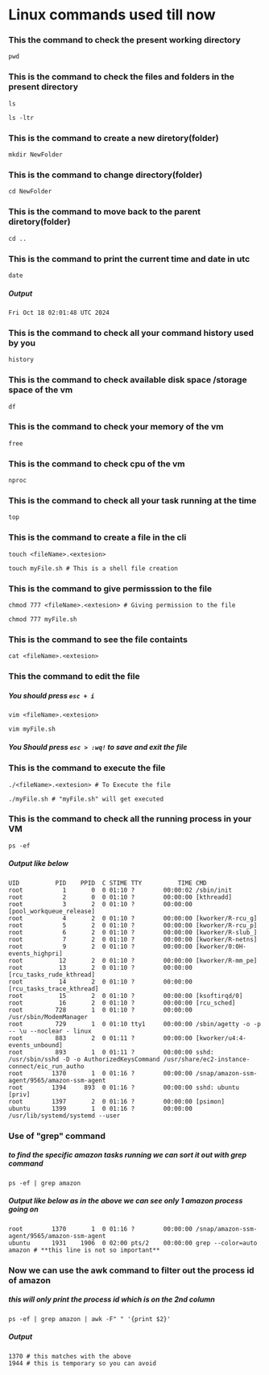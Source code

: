 # Linux commands used till now

### This the command to check the present working directory

```
pwd
```

### This is the command to check the files and folders in the present directory

```
ls
```
```
ls -ltr
```

### This is the command to create a new diretory(folder)

```
mkdir NewFolder
```

### This is the command to change directory(folder)

```
cd NewFolder
```

### This is the command to move back to the parent diretory(folder)

```
cd ..
```

### This is the command to print the current time and date in utc
```
date
```
##### Output
```
Fri Oct 18 02:01:48 UTC 2024
```

### This is the command to check all your command history used by you

```
history
```

### This is the command to check available disk space /storage space of the vm

```
df
```

### This is the command to check your memory of the vm

```
free
```

### This is the command to check cpu of the vm

```
nproc
```

### This is the command to check all your task running at the time

```
top
```

### This is the command to create a file in the cli
```
touch <fileName>.<extesion>
```
```
touch myFile.sh # This is a shell file creation
```

### This is the command to give permisssion to the file
```
chmod 777 <fileName>.<extesion> # Giving permission to the file
```
```
chmod 777 myFile.sh 
```

### This is the command to see the file containts
```
cat <fileName>.<extesion>
```

### This the command to edit the file 
##### You should press  ```esc + i```
```
vim <fileName>.<extesion>
```
```
vim myFile.sh
```
##### You Should press  ```esc > :wq!```  to save and exit the file

### This is the command to execute the file
```
./<fileName>.<extesion> # To Execute the file
```
```
./myFile.sh # "myFile.sh" will get executed
```

### This is the command to check all the running process in your VM
```
ps -ef
```
##### Output like below
```
UID          PID    PPID  C STIME TTY          TIME CMD
root           1       0  0 01:10 ?        00:00:02 /sbin/init
root           2       0  0 01:10 ?        00:00:00 [kthreadd]
root           3       2  0 01:10 ?        00:00:00 [pool_workqueue_release]
root           4       2  0 01:10 ?        00:00:00 [kworker/R-rcu_g]
root           5       2  0 01:10 ?        00:00:00 [kworker/R-rcu_p]
root           6       2  0 01:10 ?        00:00:00 [kworker/R-slub_]
root           7       2  0 01:10 ?        00:00:00 [kworker/R-netns]
root           9       2  0 01:10 ?        00:00:00 [kworker/0:0H-events_highpri]
root          12       2  0 01:10 ?        00:00:00 [kworker/R-mm_pe]
root          13       2  0 01:10 ?        00:00:00 [rcu_tasks_rude_kthread]
root          14       2  0 01:10 ?        00:00:00 [rcu_tasks_trace_kthread]
root          15       2  0 01:10 ?        00:00:00 [ksoftirqd/0]
root          16       2  0 01:10 ?        00:00:00 [rcu_sched]
root         728       1  0 01:10 ?        00:00:00 /usr/sbin/ModemManager
root         729       1  0 01:10 tty1     00:00:00 /sbin/agetty -o -p -- \u --noclear - linux
root         883       2  0 01:11 ?        00:00:00 [kworker/u4:4-events_unbound]
root         893       1  0 01:11 ?        00:00:00 sshd: /usr/sbin/sshd -D -o AuthorizedKeysCommand /usr/share/ec2-instance-connect/eic_run_autho
root        1370       1  0 01:16 ?        00:00:00 /snap/amazon-ssm-agent/9565/amazon-ssm-agent
root        1394     893  0 01:16 ?        00:00:00 sshd: ubuntu [priv]
root        1397       2  0 01:16 ?        00:00:00 [psimon]
ubuntu      1399       1  0 01:16 ?        00:00:00 /usr/lib/systemd/systemd --user
```

### Use of "grep" command 
##### to find the specific amazon tasks running we can sort it out with grep command
```
ps -ef | grep amazon 
```
##### Output like below as in the above we can see only 1 amazon process going on
```
root        1370       1  0 01:16 ?        00:00:00 /snap/amazon-ssm-agent/9565/amazon-ssm-agent
ubuntu      1931    1906  0 02:00 pts/2    00:00:00 grep --color=auto amazon # **this line is not so important**
```

### Now we can use the **awk** command to filter out the process id of amazon 
##### this will only print the process id which is on the 2nd column
```
ps -ef | grep amazon | awk -F" " '{print $2}'
```
##### Output
```
1370 # this matches with the above
1944 # this is temporary so you can avoid
```
